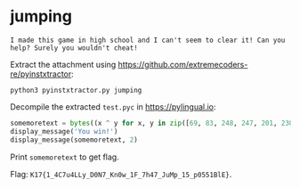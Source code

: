 # jumping

```
I made this game in high school and I can't seem to clear it! Can you help? Surely you wouldn't cheat!
```

Extract the attachment using <https://github.com/extremecoders-re/pyinstxtractor>:

```shell
python3 pyinstxtractor.py jumping
```

Decompile the extracted `test.pyc` in <https://pylingual.io>:

```python
somemoretext = bytes((x ^ y for x, y in zip([69, 83, 248, 247, 201, 230, 244, 121, 219, 149, 77, 175, 159, 11, 129, 102, 49, 30, 62, 228, 158, 79, 255, 208, 124, 102, 127, 119, 154, 15, 145, 121, 140, 229, 51, 221, 77, 72, 73, 28, 30, 78, 225, 229, 172, 57, 45, 65, 252, 48], b'\x0eb\xcf\x8c\xf8\xb9\xc0:\xec\xe0y\xe3\xd3r\xde"\x01P\t\xbb\xd5!\xcf\xa7#W9(\xadg\xa5N\xd3\xafF\x90=\x17x)A>\xd1\xd0\x99\x08o-\xb9M'))).decode()
display_message('You win!')
display_message(somemoretext, 2)
```

Print `somemoretext` to get flag.

Flag: `K17{1_4C7u4LLy_D0N7_Kn0w_1F_7h47_JuMp_15_p0551BlE}`.

